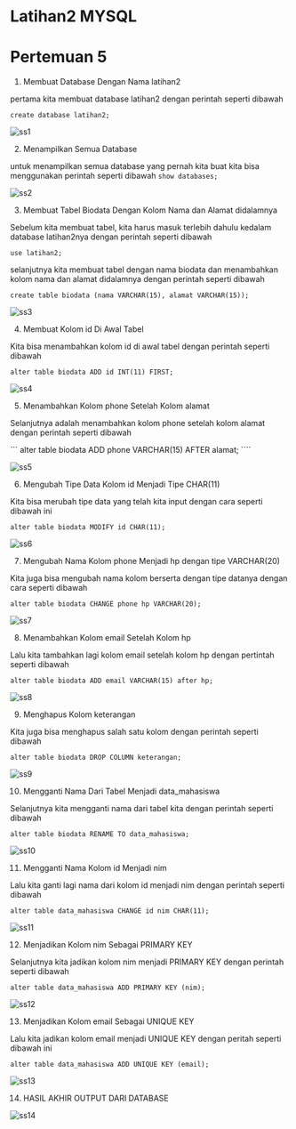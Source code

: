 # Latihan2 MYSQL
# Pertemuan 5
1. Membuat Database Dengan Nama latihan2

pertama kita membuat database latihan2 dengan perintah seperti dibawah

``` create database latihan2; ```

![ss1](https://user-images.githubusercontent.com/130354090/230882542-1f7ae8e9-e2f4-4605-af57-c5aa9290b334.png)

2. Menampilkan Semua Database

untuk menampilkan semua database yang pernah kita buat kita bisa menggunakan perintah seperti dibawah
``` show databases; ```

![ss2](https://user-images.githubusercontent.com/130354090/230883001-6627b0df-03e1-4621-b36e-fd3f0d388f4c.png)

3. Membuat Tabel Biodata Dengan Kolom Nama dan Alamat didalamnya

Sebelum kita membuat tabel, kita harus masuk terlebih dahulu kedalam database latihan2nya dengan perintah seperti dibawah

``` use latihan2; ```

selanjutnya kita membuat tabel dengan nama biodata dan menambahkan kolom nama dan alamat didalamnya dengan perintah seperti dibawah

``` create table biodata (nama VARCHAR(15), alamat VARCHAR(15)); ```

![ss3](https://user-images.githubusercontent.com/130354090/230884018-faf102c0-4e98-4eb3-9b89-11ffcaa1301c.png)

4. Membuat Kolom id Di Awal Tabel

Kita bisa menambahkan kolom id di awal tabel dengan perintah seperti dibawah

``` alter table biodata ADD id INT(11) FIRST; ```

![ss4](https://user-images.githubusercontent.com/130354090/230884537-9046ad16-8d35-4e82-ae7b-5223a0828302.png)

5. Menambahkan Kolom phone Setelah Kolom alamat

Selanjutnya adalah menambahkan kolom phone setelah kolom alamat dengan perintah seperti dibawah

``` alter table biodata ADD phone VARCHAR(15) AFTER alamat; ````

![ss5](https://user-images.githubusercontent.com/130354090/230884914-80993380-6a62-40bf-ab61-209f5bdf23d2.png)

6. Mengubah Tipe Data Kolom id Menjadi Tipe CHAR(11)

Kita bisa merubah tipe data yang telah kita input dengan cara seperti dibawah ini

``` alter table biodata MODIFY id CHAR(11); ```

![ss6](https://user-images.githubusercontent.com/130354090/230885492-65af822c-4527-4b08-9e3a-4f48f24ce778.png)

7. Mengubah Nama Kolom phone Menjadi hp dengan tipe VARCHAR(20)

Kita juga bisa mengubah nama kolom berserta dengan tipe datanya dengan cara seperti dibawah

``` alter table biodata CHANGE phone hp VARCHAR(20); ```

![ss7](https://user-images.githubusercontent.com/130354090/230885943-06f6176c-5f0f-4924-b5d1-67848c64c3ea.png)

8. Menambahkan Kolom email Setelah Kolom hp

Lalu kita tambahkan lagi kolom email setelah kolom hp dengan pertintah seperti dibawah

``` alter table biodata ADD email VARCHAR(15) after hp; ```

![ss8](https://user-images.githubusercontent.com/130354090/230886242-0d995e8d-ec75-4652-b362-37e501121b82.png)

9. Menghapus Kolom keterangan

Kita juga bisa menghapus salah satu kolom dengan perintah seperti dibawah

``` alter table biodata DROP COLUMN keterangan; ```

![ss9](https://user-images.githubusercontent.com/130354090/230886534-4f33a5d2-944b-4a97-ac66-149bcc70816f.png)

10. Mengganti Nama Dari Tabel Menjadi data_mahasiswa

Selanjutnya kita mengganti nama dari tabel kita dengan perintah seperti dibawah

``` alter table biodata RENAME TO data_mahasiswa; ```

![ss10](https://user-images.githubusercontent.com/130354090/230886837-885169c3-1d61-4b8c-b23d-e56cd17e012f.png)

11. Mengganti Nama Kolom id Menjadi nim

Lalu kita ganti lagi nama dari kolom id menjadi nim dengan perintah seperti dibawah

``` alter table data_mahasiswa CHANGE id nim CHAR(11); ```

![ss11](https://user-images.githubusercontent.com/130354090/230887154-962c5c25-aa82-4866-85b8-4425af79c7b8.png)

12. Menjadikan Kolom nim Sebagai PRIMARY KEY

Selanjutnya kita jadikan kolom nim menjadi PRIMARY KEY dengan perintah seperti dibawah

``` alter table data_mahasiswa ADD PRIMARY KEY (nim); ```

![ss12](https://user-images.githubusercontent.com/130354090/230887436-88df771c-d26f-4a44-bc8e-d90eb9681522.png)

13. Menjadikan Kolom email Sebagai UNIQUE KEY

Lalu kita jadikan kolom email menjadi UNIQUE KEY dengan peritah seperti dibawah ini

``` alter table data_mahasiswa ADD UNIQUE KEY (email); ```

![ss13](https://user-images.githubusercontent.com/130354090/230887696-7a3a1791-4db8-4ecc-8254-45f18d872983.png)

14. HASIL AKHIR OUTPUT DARI DATABASE

![ss14](https://user-images.githubusercontent.com/130354090/230887928-82f64419-b237-4cbc-918d-ef488a7d8052.png)



